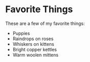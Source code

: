 # Favorite Things

These are a few of my favorite things:

- Puppies
- Raindrops on roses
- Whiskers on kittens
- Bright copper kettles
- Warm woolen mittens
